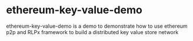 # ethereum-key-value-demo
ethereum-key-value-demo is a demo to demonstrate how to use ethereum p2p and RLPx framework to build a distributed key value store network
